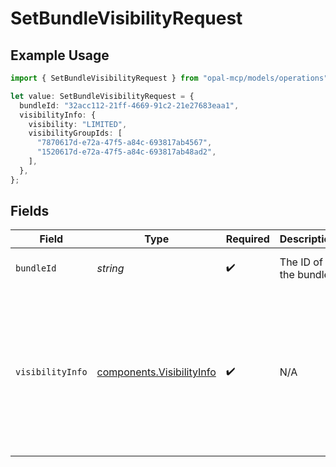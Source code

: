 # SetBundleVisibilityRequest

## Example Usage

```typescript
import { SetBundleVisibilityRequest } from "opal-mcp/models/operations";

let value: SetBundleVisibilityRequest = {
  bundleId: "32acc112-21ff-4669-91c2-21e27683eaa1",
  visibilityInfo: {
    visibility: "LIMITED",
    visibilityGroupIds: [
      "7870617d-e72a-47f5-a84c-693817ab4567",
      "1520617d-e72a-47f5-a84c-693817ab48ad2",
    ],
  },
};
```

## Fields

| Field                                                                                                                                    | Type                                                                                                                                     | Required                                                                                                                                 | Description                                                                                                                              | Example                                                                                                                                  |
| ---------------------------------------------------------------------------------------------------------------------------------------- | ---------------------------------------------------------------------------------------------------------------------------------------- | ---------------------------------------------------------------------------------------------------------------------------------------- | ---------------------------------------------------------------------------------------------------------------------------------------- | ---------------------------------------------------------------------------------------------------------------------------------------- |
| `bundleId`                                                                                                                               | *string*                                                                                                                                 | :heavy_check_mark:                                                                                                                       | The ID of the bundle.                                                                                                                    | 32acc112-21ff-4669-91c2-21e27683eaa1                                                                                                     |
| `visibilityInfo`                                                                                                                         | [components.VisibilityInfo](../../models/components/visibilityinfo.md)                                                                   | :heavy_check_mark:                                                                                                                       | N/A                                                                                                                                      | {<br/>"visibility": "LIMITED",<br/>"visibility_group_ids": [<br/>"7870617d-e72a-47f5-a84c-693817ab4567",<br/>"1520617d-e72a-47f5-a84c-693817ab48ad2"<br/>]<br/>} |